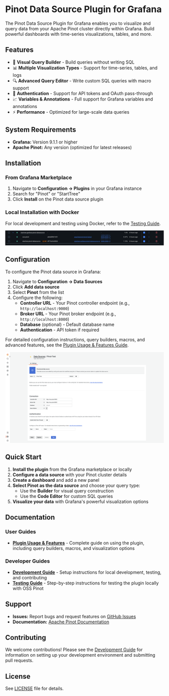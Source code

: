 # Pinot Data Source Plugin for Grafana

The Pinot Data Source Plugin for Grafana enables you to visualize and query data from your Apache Pinot cluster directly within Grafana. Build powerful dashboards with time-series visualizations, tables, and more.

## Features

- 🎯 **Visual Query Builder** - Build queries without writing SQL
- 📊 **Multiple Visualization Types** - Support for time-series, tables, and logs
- 🔍 **Advanced Query Editor** - Write custom SQL queries with macro support
- 🔐 **Authentication** - Support for API tokens and OAuth pass-through
- 📈 **Variables & Annotations** - Full support for Grafana variables and annotations
- ⚡ **Performance** - Optimized for large-scale data queries

## System Requirements

- **Grafana:** Version 9.1.1 or higher
- **Apache Pinot:** Any version (optimized for latest releases)

## Installation

### From Grafana Marketplace

1. Navigate to **Configuration → Plugins** in your Grafana instance
2. Search for "Pinot" or "StartTree"
3. Click **Install** on the Pinot data source plugin

### Local Installation with Docker

For local development and testing using Docker, refer to the [Testing Guide](TESTING.md).

![Pinot Datasource Plugin Docker Setup](src/img/screenshots/startree-pinot-plugin-local-docker-setup.png)

## Configuration

To configure the Pinot data source in Grafana:

1. Navigate to **Configuration → Data Sources**
2. Click **Add data source**
3. Select **Pinot** from the list
4. Configure the following:
   - **Controller URL** - Your Pinot controller endpoint (e.g., `http://localhost:9000`)
   - **Broker URL** - Your Pinot broker endpoint (e.g., `http://localhost:8000`)
   - **Database** (optional) - Default database name
   - **Authentication** - API token if required

For detailed configuration instructions, query builders, macros, and advanced features, see the [Plugin Usage & Features Guide](src/README.md).

![Pinot Datasource Configuration](src/img/screenshots/startree-pinot-sample-datasource-config.png)

## Quick Start

1. **Install the plugin** from the Grafana marketplace or locally
2. **Configure a data source** with your Pinot cluster details
3. **Create a dashboard** and add a new panel
4. **Select Pinot as the data source** and choose your query type:
   - Use the **Builder** for visual query construction
   - Use the **Code Editor** for custom SQL queries
5. **Visualize your data** with Grafana's powerful visualization options

## Documentation

### User Guides
- **[Plugin Usage & Features](src/README.md)** - Complete guide on using the plugin, including query builders, macros, and visualization options

### Developer Guides
- **[Development Guide](DEVELOPMENT.md)** - Setup instructions for local development, testing, and contributing
- **[Testing Guide](TESTING.md)** - Step-by-step instructions for testing the plugin locally with OSS Pinot

## Support

- **Issues:** Report bugs and request features on [GitHub Issues](https://github.com/startreedata/startree-grafana-pinot-datasource/issues)
- **Documentation:** [Apache Pinot Documentation](https://docs.pinot.apache.org/)

## Contributing

We welcome contributions! Please see the [Development Guide](DEVELOPMENT.md) for information on setting up your development environment and submitting pull requests.

## License

See [LICENSE](LICENSE) file for details.



